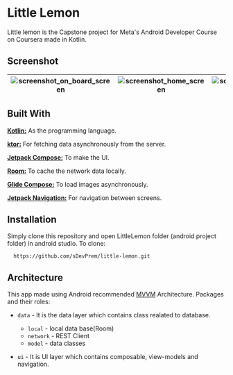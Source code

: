 # Little Lemon

Little lemon is the Capstone project for Meta's Android Developer Course on Coursera made in Kotlin.

## Screenshot

| ![screenshot_on_board_screen](https://github.com/sDevPrem/little-lemon/assets/130966261/57f535ef-e378-42a5-b98b-b8bc51605f25) | ![screenshot_home_screen](https://github.com/sDevPrem/little-lemon/assets/130966261/4ce16a10-c0a4-43bb-b3f9-e8dc084bb154) | ![screenshot_profile_screen](https://github.com/sDevPrem/little-lemon/assets/130966261/21355e52-3b5c-4f49-a043-c6e56f94bff6) |
|-------------------------------------------------------------------------------------------------------------------------------|---------------------------------------------------------------------------------------------------------------------------|------------------------------------------------------------------------------------------------------------------------------|

## Built With

**[Kotlin:](https://kotlinlang.org/)** As the programming language.

**[ktor:](https://ktor.io/)** For fetching data asynchronously from the server.

**[Jetpack Compose:](https://developer.android.com/jetpack/compose/documentation)** To make the UI.

**[Room:](https://developer.android.com/training/data-storage/room)** To cache the network data locally.

**[Glide Compose:](https://bumptech.github.io/glide/int/compose.html)** To load images asynchronously.

**[Jetpack Navigation:](https://developer.android.com/jetpack/compose/navigation)** For navigation between screens.

## Installation

Simply clone this repository and open LittleLemon folder (android project folder) in android studio. To clone:

```
  https://github.com/sDevPrem/little-lemon.git
```

## Architecture

This app made using Android recommended [MVVM]("https://developer.android.com/topic/architecture") Architecture. Packages and their roles:

* `data` - It is the data layer which contains class realated to database.

  * `local` - local data base(Room)
  * `network` - REST Client
  * `model` - data classes
* `ui` - It is UI layer which contains composable, view-models and navigation.
